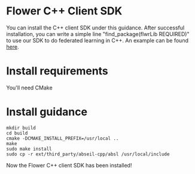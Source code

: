 # Flower C++ Client SDK

You can install the C++ client SDK under this guidance. After successful installation, you can write a simple line "find_package(flwrLib REQUIRED)" to use our SDK to do federated learning in C++. An example can be found [here](https://github.com/adap/flower/tree/main/examples/quickstart_cpp).

# Install requirements

You'll need CMake

# Install guidance

```
mkdir build 
cd build
cmake -DCMAKE_INSTALL_PREFIX=/usr/local ..
make
sudo make install
sudo cp -r ext/third_party/abseil-cpp/absl /usr/local/include
```

Now the Flower C++ client SDK has been installed!



